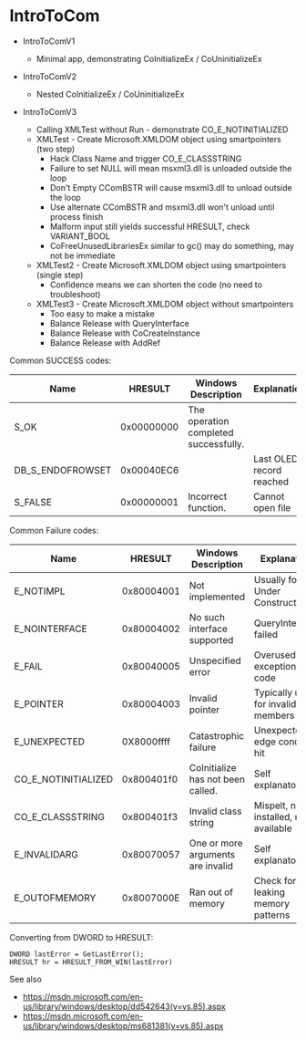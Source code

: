 # IntroToCom

- IntroToComV1
  - Minimal app, demonstrating CoInitializeEx / CoUninitializeEx
  
- IntroToComV2
  - Nested CoInitializeEx / CoUninitializeEx
  
- IntroToComV3
  - Calling XMLTest without Run - demonstrate CO_E_NOTINITIALIZED
  - XMLTest - Create Microsoft.XMLDOM object using smartpointers (two step)
    - Hack Class Name and trigger CO_E_CLASSSTRING
    - Failure to set NULL will mean msxml3.dll is unloaded outside the loop
    - Don't Empty CComBSTR will cause msxml3.dll to unload outside the loop
    - Use alternate CComBSTR and msxml3.dll won't unload until process finish
    - Malform input still yields successful HRESULT, check VARIANT_BOOL
    - CoFreeUnusedLibrariesEx similar to gc() may do something, may not be immediate
  - XMLTest2 - Create Microsoft.XMLDOM object using smartpointers (single step)
    - Confidence means we can shorten the code (no need to troubleshoot)
  - XMLTest3 - Create Microsoft.XMLDOM object without smartpointers
    - Too easy to make a mistake
    - Balance Release with QueryInterface
    - Balance Release with CoCreateInstance
    - Balance Release with AddRef
    
Common SUCCESS codes:

| Name             | HRESULT    | Windows Description               | Explanation               |
| ---------------- | ---------- | --------------------------------- | ------------------------- |
| S_OK             | 0x00000000 |  The operation completed successfully. |                           |
| DB_S_ENDOFROWSET | 0x00040EC6 |                                   | Last OLEDB record reached |
| S_FALSE          | 0x00000001 | Incorrect function.               | Cannot open file          |

Common Failure codes:

| Name                | HRESULT    | Windows Description               | Explanation                           |
| ------------------- | ---------- | --------------------------------- | ------------------------------------- |
| E_NOTIMPL           | 0x80004001 | Not implemented                   | Usually for Under Construction        |
| E_NOINTERFACE       | 0x80004002 | No such interface supported       | QueryInterface failed                 |
| E_FAIL              | 0x80040005 | Unspecified error                 | Overused exception code               |
| E_POINTER           | 0x80004003 | Invalid pointer                   | Typically used for invalid members    |
| E_UNEXPECTED        | 0X8000ffff | Catastrophic failure              | Unexpected edge condition hit         |
| CO_E_NOTINITIALIZED | 0x800401f0 | CoInitialize has not been called. | Self explanatory                      |
| CO_E_CLASSSTRING    | 0x800401f3 | Invalid class string              | Mispelt, not installed, not available |
| E_INVALIDARG        | 0x80070057 | One or more arguments are invalid | Self explanatory                      |
| E_OUTOFMEMORY       | 0x8007000E | Ran out of memory                 | Check for leaking memory patterns     |

Converting from DWORD to HRESULT:

    DWORD lastError = GetLastError();
    HRESULT hr = HRESULT_FROM_WIN(lastError)

See also

 - https://msdn.microsoft.com/en-us/library/windows/desktop/dd542643(v=vs.85).aspx
 - https://msdn.microsoft.com/en-us/library/windows/desktop/ms681381(v=vs.85).aspx
